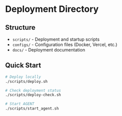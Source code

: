 # Deployment Directory

## Structure
- `scripts/` - Deployment and startup scripts
- `configs/` - Configuration files (Docker, Vercel, etc.)
- `docs/` - Deployment documentation

## Quick Start
```bash
# Deploy locally
./scripts/deploy.sh

# Check deployment status
./scripts/deploy-check.sh

# Start AGENT
./scripts/start_agent.sh
```
